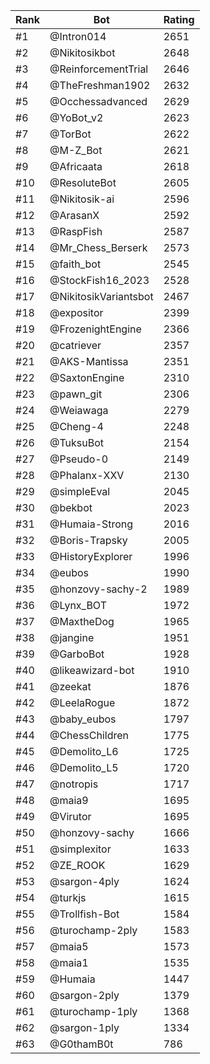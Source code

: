 Rank|Bot|Rating
---|---|---
#1|@Intron014|2651
#2|@Nikitosikbot|2648
#3|@ReinforcementTrial|2646
#4|@TheFreshman1902|2632
#5|@Occhessadvanced|2629
#6|@YoBot_v2|2623
#7|@TorBot|2622
#8|@M-Z_Bot|2621
#9|@Africaata|2618
#10|@ResoluteBot|2605
#11|@Nikitosik-ai|2596
#12|@ArasanX|2592
#13|@RaspFish|2587
#14|@Mr_Chess_Berserk|2573
#15|@faith_bot|2545
#16|@StockFish16_2023|2528
#17|@NikitosikVariantsbot|2467
#18|@expositor|2399
#19|@FrozenightEngine|2366
#20|@catriever|2357
#21|@AKS-Mantissa|2351
#22|@SaxtonEngine|2310
#23|@pawn_git|2306
#24|@Weiawaga|2279
#25|@Cheng-4|2248
#26|@TuksuBot|2154
#27|@Pseudo-0|2149
#28|@Phalanx-XXV|2130
#29|@simpleEval|2045
#30|@bekbot|2023
#31|@Humaia-Strong|2016
#32|@Boris-Trapsky|2005
#33|@HistoryExplorer|1996
#34|@eubos|1990
#35|@honzovy-sachy-2|1989
#36|@Lynx_BOT|1972
#37|@MaxtheDog|1965
#38|@jangine|1951
#39|@GarboBot|1928
#40|@likeawizard-bot|1910
#41|@zeekat|1876
#42|@LeelaRogue|1872
#43|@baby_eubos|1797
#44|@ChessChildren|1775
#45|@Demolito_L6|1725
#46|@Demolito_L5|1720
#47|@notropis|1717
#48|@maia9|1695
#49|@Virutor|1695
#50|@honzovy-sachy|1666
#51|@simplexitor|1633
#52|@ZE_ROOK|1629
#53|@sargon-4ply|1624
#54|@turkjs|1615
#55|@Trollfish-Bot|1584
#56|@turochamp-2ply|1583
#57|@maia5|1573
#58|@maia1|1535
#59|@Humaia|1447
#60|@sargon-2ply|1379
#61|@turochamp-1ply|1368
#62|@sargon-1ply|1334
#63|@G0thamB0t|786
